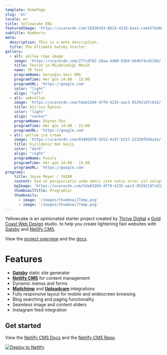 ```yaml
---
template: HomePage
slug: 'en'
locale: en
title: Yellowcake ENG
featuredImage: 'https://ucarecdn.com/159203d3-881d-4218-baa1-ca4427b48d0d/'
subtitle: Humberto
meta:
  description: This is a meta description.
  title: The Ultimate Gatsby Starter
gallery:
  - alt: yellow rope image
    image: 'https://ucarecdn.com/277cdf82-24aa-4d80-8169-bb46f4cd319d/'
    title: Tevrat'ın Müjdelediği Mesih
    name: YR Test
    programName: Gerçeğin Sesi ENG
    programTime: Her gün 14:00 - 15:00
    programURL: 'https://google.com'
    color: "light"
    align: "left"
  - alt: umbrellas
    image: 'https://ucarecdn.com/5da63204-4ff0-4235-aac3-852921d7c632/'
    title: Ali'nin Öyküsü
    color: "light"
    align: "center"
    programName: Düşten Öte
    programTime: Her gün 14:00 - 15:00
    programURL: 'https://google.com'
  - alt: yellow ice cream
    image: 'https://ucarecdn.com/83485d70-1552-4c97-b237-22330fb56a1e/'
    title: Kızıldeniz'den Geçiş
    color: "dark"
    align: "right"
    programName: Pusula
    programTime: Her gün 14:00 - 15:00
    programURL: 'https://google.com'
program1:
    title: Joyse Meyer / YAZAR
    content: Sed ut perspiciatis unde omnis iste natus error sit voluptatem accusantium doloremque laudantium, totam rem aperiam, eaque ipsa quae ab illo inventore veritatis et quasi architecto beatae vitae dicta sunt explicabo. Nemo enim ipsam voluptatem quia voluptas sit aspernatur aut odit aut fugit, sed quia consequuntur magni dolores eos qui ratione voluptatem sequi nesciunt. Natus error sit voluptatem accusantium doloremque laudantium.
    bgImage: 'https://ucarecdn.com/5da63204-4ff0-4235-aac3-852921d7c632/'
    thumbnailTitle: Programlar
    thumbnails:
      - image: '/images/thumbnailTemp.png'
      - image: '/images/thumbnailTemp.png'
---
```

Yellowcake is an opinionated starter project created by [Thrive Digital](https://thriveweb.com.au/) a [Gold Coast Web Design](https://thriveweb.com.au/) studio. to help you create lightening fast websites with [Gatsby](https://gatsbyjs.org) and [Netlify CMS](https://netlifycms.org).

View the [project overview](https://thriveweb.com.au/the-lab/yellowcake-gatsby-react-js-starter-project/) and the [docs](https://github.com/thriveweb/yellowcake/blob/master/README.md).

# Features

* **[Gatsby](https://gatsbyjs.org)** static site generator
* **[Netlify CMS](https://github.com/netlify/netlify-cms)** for content management
* Dynamic menus and forms
* **[Mailchimp](http://mailchimp.com)** and **[Uploadcare](https://uploadcare.com)** integrations
* Fully responsive layout for mobile and widescreen browsing
* Blog searching and paging functionality
* Seamless image and content sliders
* Instagram feed integration

## Get started

View the [Netlify CMS Docs](https://www.netlifycms.org/docs/) and the [Netlify CMS Repo](https://github.com/netlify/netlify-cms).

[![Deploy to Netlify](https://www.netlify.com/img/deploy/button.svg)](https://app.netlify.com/start/deploy?repository=https://github.com/thriveweb/yellowcake&stack=cms)
